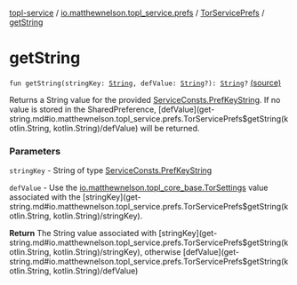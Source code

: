 [topl-service](../../index.md) / [io.matthewnelson.topl_service.prefs](../index.md) / [TorServicePrefs](index.md) / [getString](./get-string.md)

# getString

`fun getString(stringKey: `[`String`](https://kotlinlang.org/api/latest/jvm/stdlib/kotlin/-string/index.html)`, defValue: `[`String`](https://kotlinlang.org/api/latest/jvm/stdlib/kotlin/-string/index.html)`?): `[`String`](https://kotlinlang.org/api/latest/jvm/stdlib/kotlin/-string/index.html)`?` [(source)](https://github.com/05nelsonm/TorOnionProxyLibrary-Android/blob/master/topl-service/src/main/java/io/matthewnelson/topl_service/prefs/TorServicePrefs.kt#L187)

Returns a String value for the provided [ServiceConsts.PrefKeyString](../../io.matthewnelson.topl_service.util/-service-consts/-pref-key-string/index.md). If no
value is stored in the SharedPreference, [defValue](get-string.md#io.matthewnelson.topl_service.prefs.TorServicePrefs$getString(kotlin.String, kotlin.String)/defValue) will be returned.

### Parameters

`stringKey` - String of type [ServiceConsts.PrefKeyString](../../io.matthewnelson.topl_service.util/-service-consts/-pref-key-string/index.md)

`defValue` - Use the [io.matthewnelson.topl_core_base.TorSettings](../../../topl-core-base/io.matthewnelson.topl_core_base/-tor-settings/index.md) value
associated with the [stringKey](get-string.md#io.matthewnelson.topl_service.prefs.TorServicePrefs$getString(kotlin.String, kotlin.String)/stringKey).

**Return**
The String value associated with [stringKey](get-string.md#io.matthewnelson.topl_service.prefs.TorServicePrefs$getString(kotlin.String, kotlin.String)/stringKey), otherwise [defValue](get-string.md#io.matthewnelson.topl_service.prefs.TorServicePrefs$getString(kotlin.String, kotlin.String)/defValue)

